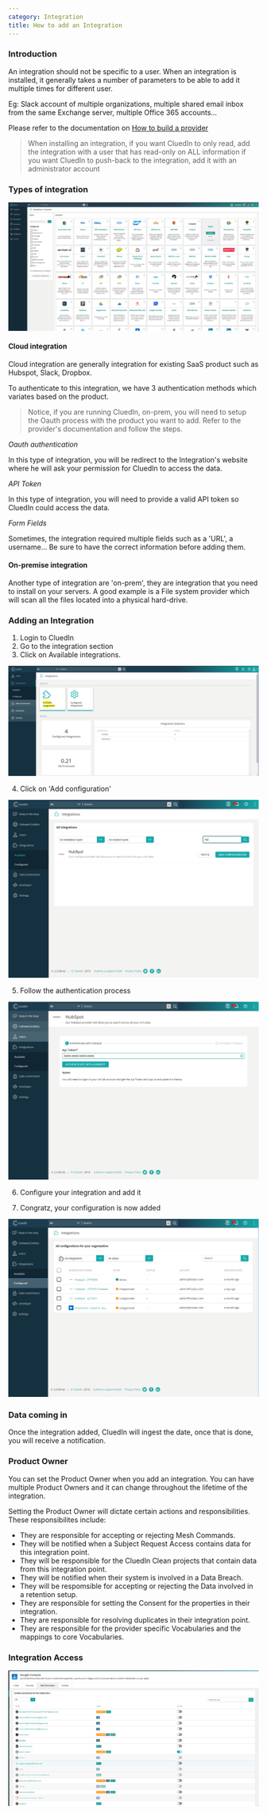 ```yaml
---
category: Integration
title: How to add an Integration
---
```


### Introduction

An integration should not be specific to a user. When an integration is installed, it generally takes a number of parameters to be able to add it multiple times for different user.

Eg: Slack account of multiple organizations, multiple shared email inbox from the same Exchange server, multiple Office 365 accounts...

Please refer to the documentation on [How to build a provider](./somelink)

> When installing an integration,
> if you want CluedIn to only read, add the integration with a user that has read-only on ALL information
> if you want CluedIn to push-back to the integration, add it with an administrator account


### Types of integration

![Diagram](list-of-integrations.png)

#### Cloud integration

Cloud integration are generally integration for existing SaaS product such as Hubspot, Slack, Dropbox.

To authenticate to this integration, we have 3 authentication methods which variates based on the product.

> Notice, if you are running CluedIn, on-prem, you will need to setup the Oauth process with the product you want to add.
> Refer to the provider's documentation and follow the steps.

*Oauth authentication*

In this type of integration, you will be redirect to the Integration's website where he will ask your permission for CluedIn to access the data.

*API Token*

In this type of integration, you will need to provide a valid API token so CluedIn could access the data.

*Form Fields*

Sometimes, the integration required multiple fields such as a 'URL', a username... Be sure to have the correct information before adding them.


#### On-premise integration

Another type of integration are 'on-prem', they are integration that you need to install on your servers. A good example is a File system provider which will scan all the files located into a physical hard-drive.

### Adding an Integration

1. Login to CluedIn
2. Go to the integration section
3. Click on Available integrations.

![available-integration](integration-add-1.png)

4. Click on 'Add configuration'

![available-integration](integration-add-2.png)

5. Follow the authentication process

![available-integration](integration-add-3.png)

6. Configure your integration and add it

7. Congratz, your configuration is now added

![available-integration](integration-add-4.png)


### Data coming in

Once the integration added, CluedIn will ingest the date, once that is done, you will receive a notification.

### Product Owner

You can set the Product Owner when you add an integration. You can have multiple Product Owners and it can change throughout the lifetime of the integration. 

Setting the Product Owner will dictate certain actions and responsibilities. These responsibilites include: 

 - They are responsible for accepting or rejecting Mesh Commands.
 - They will be notified when a Subject Request Access contains data for this integration point. 
 - They will be responsible for the CluedIn Clean projects that contain data from this integration point. 
 - They will be notified when their system is involved in a Data Breach.
 - They will be respomsible for accepting or rejecting the Data involved in a retention setup. 
 - They are responsible for setting the Consent for the properties in their integration.
 - They are responsible for resolving duplicates in their integration point. 
 - They are responsible for the provider specific Vocabularies and the mappings to core Vocabularies.
 
### Integration Access

![Diagram](setting-access-at-integration-level.png)

